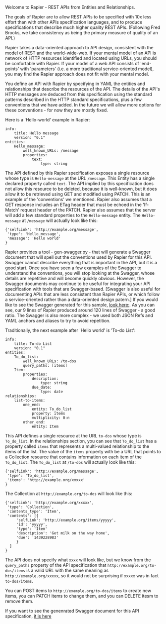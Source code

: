 Welcome to Rapier - REST APIs from Entities and Relationships.

The goals of Rapier are to allow REST APIs to be specified with 10x less effort than with other APIs specification languages, and to
produce specifications that describe much higher quality REST APIs. (Following Fred Brooks, we take consistency as being the primary measure of
quality of an API.)

Rapier takes a data-oriented approach to API design, consistent with the model of REST and the world-wide-web. If your mental model of
an API is network of HTTP resources identified and located using URLs, you should be confortable with Rapier. If your model of a web API
consists of 'end-points' with 'parameters' (i.e. a more traditional service-oriented model), you may find the Rapier approach does not 
fit with your mental model.

You define an API with Rapier by specifying in YAML the entities and relationships that describe the resources of the API. The details of the API's 
HTTP messages are deduced from this specification using the standard patterns described in the HTTP standard specifications, plus a few conventions 
that we have added. In the future we will allow more options for these conventions - for now they are mostly fixed.

Here is a 'Hello-world' example in Rapier:

    info:
        title: Hello message
        version: "0.1"
    entities:
        Hello_message:
            well_known_URLs: /message
            properties:
                text:
                    type: string
                    
The API defined by this Rapier specification exposes a single resource whose type is `Hello-message` at the URL `/message`. This Entity has a single declared property called `text`.
The API implied by this specification does not allow this resource to be deleted, because it is well-known, but it does allow it to be
retrieved using GET and modified using PATCH. This is an example of the 'conventions' we mentioned. Rapier also assumes that a GET response
includes an ETag header that must be echoed in the 'If-Match' request header of the PATCH. Rapier also assumes that the server will add
a few standard properties to the `Hello-message` entity. The `Hello-message` at `/message` will actually look like this:

    {'selfLink': 'http://example.org/message',
     'type': 'Hello_message',
     'message': 'Hello world'
    }
 
Rapier provides a tool - gen-swagger.py - that will generate a Swagger document that will spell out the conventions used by Rapier for this API.
Swagger cannot describe everything that is important in the API, but it is a good start. Once you have seen a few examples of the Swagger to
understand the conventions, you will stop looking at the Swagger, whose details are repetitive and will become quickly obvious. However, the Swagger
documents may continue to be useful for integrating your API specification with tools that are Swagger-based. \[Swagger is also useful for
documenting APIs that are less consistent than Rapier APIs, or which follow a service-oriented rather than a data-oriented design patern.\] If
you would like to see the Swagger generated for this sample, [look here:](https://revision.aeip.apigee.net/mnally/rapier/raw/master/test/swagger-hello-message.yaml).
As you can see, our 9 lines of Rapier produced around 120 lines of Swagger - a good ratio. The Swagger is also more complex - we used both
JSON Refs and YAML anchors and aliases to try to avoid repetition.

Traditionally, the next example after 'Hello world' is 'To-do List':

    info:
        title: To-do List
        version: "0.1"
    entities:
        To_do_list:
            well_known_URLs: /to-dos
            query_paths: [items]
        Item:
            properties:
                description:
                    type: string
                due_date:
                    type: date
    relationships:
        list-to-items:
            one_end:
                entity: To_do_list
                property: items
                multiplicity: 0:n
            other_end:
                entity: Item
                
This API defines a single resource at the URL `to-dos` whose type is `To_do_list`. In the relationships section, you can see that `To_do_list` has a property
called `items` that represents a multi-valued relationship to the items of the list. The value of the `items` property with be a URL that points to a Collection
resource that contains information on each item of the `To_do_list`. The `To_do_list` at `/to-dos` will actually look like this:

    {'selfLink': 'http://example.org/message',
     'type': 'To_do_list',
     'items': 'http://example.org/xxxxx'
    }
    
The Collection at `http://example.org/to-dos` will look like this:

    {'selfLink': 'http://example.org/xxxxx',
     'type': 'Collection',
     'contents_type': 'Item',
     'contents': [{
         'selfLink': 'http://example.org/items/yyyyy',
         'id': 'yyyyy',
         'type': 'Item'
         'description': 'Get milk on the way home',
         'due': '1439228983'
         }
      ]
    }
 
 The API does not specify what `xxxx` will look like, but we know from the `query_paths` property of the API specification that `http://example.org/to-dos/items` 
 is a valid URL with the same meaning as `http://example.org/xxxxx`, so it would not be surprising if `xxxxx` was in fact `to-dos/items`.
 
 You can POST items to `http://example.org/to-dos/items` to create new items, you can PATCH items to change them, and you can DELETE itesm to remove them.
 
 If you want to see the genenrated Swagger document for this API specification, [it is here](https://revision.aeip.apigee.net/mnally/rapier/raw/master/test/swagger-to-do-list.yaml)